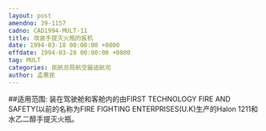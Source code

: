 ```yaml
---
layout: post
amendno: 39-1157
cadno: CAD1994-MULT-11
title: 改装手提灭火瓶的扳机
date: 1994-03-18 00:00:00 +0800
effdate: 1994-03-28 00:00:00 +0800
tag: MULT
categories: 民航总局航空器适航司
author: 孟惠民
---
```


##适用范围:
装在驾驶舱和客舱内的由FIRST TECHNOLOGY FIRE AND SAFETY(以前的名称为FIRE FIGHTING ENTERPRISES(U.K)生产的Halon 1211和水乙二醇手提灭火瓶。

